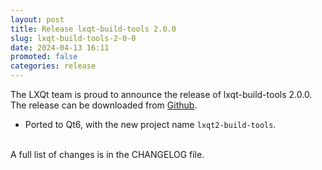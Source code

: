 ```yaml
---
layout: post
title: Release lxqt-build-tools 2.0.0
slug: lxqt-build-tools-2-0-0
date: 2024-04-13 16:11
promoted: false
categories: release
---
```

The LXQt team is proud to announce the release of lxqt-build-tools 2.0.0.
The release can be downloaded from [Github](https://github.com/lxqt/lxqt-build-tools/releases).

 * Ported to Qt6, with the new project name `lxqt2-build-tools`.

<br/>
A full list of changes is in the CHANGELOG file.
<br/>
